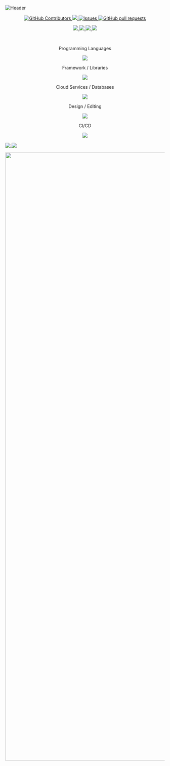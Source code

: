 

![Header](https://user-images.githubusercontent.com/38530748/216719436-6c07c5b4-debe-4440-bf49-842867bdd205.gif)

<p align="center">
    <a href="https://github.com/anuraghazra/github-readme-stats/graphs/contributors">
      <img alt="GitHub Contributors" src="https://img.shields.io/github/contributors/mayukhdeep12/github-readme-stats" />
    </a>
    <a href="https://codecov.io/gh/anuraghazra/github-readme-stats">
      <img src="https://codecov.io/gh/mayukhdeep12/github-readme-stats/branch/master/graph/badge.svg" />
    </a>
    <a href="https://github.com/anuraghazra/github-readme-stats/issues">
      <img alt="Issues" src="https://img.shields.io/github/issues/mayukhdeep12/github-readme-stats?color=0088ff" />
    </a>
    <a href="https://github.com/anuraghazra/github-readme-stats/pulls">
      <img alt="GitHub pull requests" src="https://img.shields.io/github/issues-pr/mayukhdeep12/github-readme-stats?color=0088ff" />
    </a>
  </p>

<p align="center">
    <a href="https://leetcode.com/mayukhdeep/">
        <img src="https://img.shields.io/badge/-LeetCode-FFA116?style=for-the-badge&logo=LeetCode&logoColor=black" />   
    </a>
    <a href="https://www.linkedin.com/in/mayukhdeep-mathur/">
        <img src="https://img.shields.io/badge/LinkedIn-0077B5?style=for-the-badge&logo=linkedin&logoColor=white" /> 
    </a>
    <a href="https://www.polywork.com/mayukhdeep">
        <img src="https://img.shields.io/badge/polywork-543DE0?style=for-the-badge&logo=polywork&logoColor=white" />   
    </a>
    <a href="https://twitter.com/MayukhdeepM">
        <img src="https://img.shields.io/badge/Twitter-1DA1F2?style=for-the-badge&logo=twitter&logoColor=white" /> 
    </a>
</p>

<br>
<p align="center">
Programming Languages
</p>
<p align="center">
  <a href="https://skillicons.dev">
    <img src="https://skillicons.dev/icons?i=py,js,java,dart,c,cpp" />
  </a>
</p>

<p align="center">
Framework / Libraries
</p>
<p align="center">
  <a href="https://skillicons.dev">
    <img src="https://skillicons.dev/icons?i=pytorch,tensorflow,react,nodejs,next,vue,threejs,flutter" />
  </a>
</p>

<p align="center">
Cloud Services / Databases
</p>
<p align="center">
  <a href="https://skillicons.dev">
    <img src="https://skillicons.dev/icons?i=aws,azure,gcp,mysql,mongodb" />
  </a>
</p>

<p align="center">
Design / Editing
</p>
<p align="center">
  <a href="https://skillicons.dev">
    <img src="https://skillicons.dev/icons?i=ps,ai,xd,figma,ae,blender" />
  </a>
</p>

<p align="center">
CI/CD
</p>
<p align="center">
  <a href="https://skillicons.dev">
    <img src="https://skillicons.dev/icons?i=docker,kubernetes,jenkins" />
  </a>
</p>

<a href="">
  <img align="center" src="https://github-readme-stats.vercel.app/api?username=mayukhdeep12&show_icons=true&theme=prussian" />
</a>
<a href="">
  <img align="center" src="https://github-readme-stats.vercel.app/api/top-langs/?username=mayukhdeep12&layout=compact&theme=prussian" />
</a>

<img src="https://www.animatedimages.org/data/media/562/animated-line-image-0184.gif" width="1920" height=""></img>
